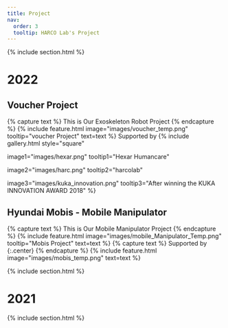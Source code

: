 ```yaml
---
title: Project
nav:
  order: 3
  tooltip: HARCO Lab's Project
---
```



{% include section.html %}


# 2022

## Voucher Project
{% capture text %}
This is Our Exoskeleton Robot Project
{% endcapture %}
{%
  include feature.html
  image="images/voucher_temp.png"
  tooltip="voucher Project"
  text=text
%}
Supported by 
{%
  include gallery.html
  style="square"

  image1="images/hexar.png"
  tooltip1="Hexar Humancare"

  image2="images/harc.png"
  tooltip2="harcolab"

  image3="images/kuka_innovation.png"
  tooltip3="After winning the KUKA INNOVATION AWARD 2018"
%}
  
  
  
## Hyundai Mobis - Mobile Manipulator
{% capture text %}
This is Our Mobile Manipulator Project
{% endcapture %}
{%
  include feature.html
  image="images/mobile_Manipulator_Temp.png"
  tooltip="Mobis Project"
  text=text
%}
{% capture text %}
Supported by 
{:.center}
{% endcapture %}
{%
  include feature.html
  image="images/mobis_temp.png"
  text=text
%}

{% include section.html %}

# 2021



{% include section.html %}
